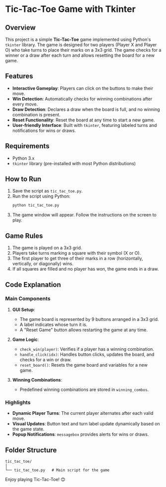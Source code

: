 # Tic-Tac-Toe Game with Tkinter

## Overview

This project is a simple **Tic-Tac-Toe** game implemented using Python's `tkinter` library. The game is designed for two players (Player X and Player O) who take turns to place their marks on a 3x3 grid. The game checks for a winner or a draw after each turn and allows resetting the board for a new game.

## Features

- **Interactive Gameplay**: Players can click on the buttons to make their move.
- **Win Detection**: Automatically checks for winning combinations after every move.
- **Draw Detection**: Declares a draw when the board is full, and no winning combination is present.
- **Reset Functionality**: Reset the board at any time to start a new game.
- **User-friendly Interface**: Built with `tkinter`, featuring labeled turns and notifications for wins or draws.

## Requirements

- Python 3.x
- `tkinter` library (pre-installed with most Python distributions)

## How to Run

1. Save the script as `tic_tac_toe.py`.
2. Run the script using Python:
   ```bash
   python tic_tac_toe.py
   ```
3. The game window will appear. Follow the instructions on the screen to play.

## Game Rules

1. The game is played on a 3x3 grid.
2. Players take turns marking a square with their symbol (X or O).
3. The first player to get three of their marks in a row (horizontally, vertically, or diagonally) wins.
4. If all squares are filled and no player has won, the game ends in a draw.

## Code Explanation

### Main Components

1. **GUI Setup**:
   - The game board is represented by 9 buttons arranged in a 3x3 grid.
   - A label indicates whose turn it is.
   - A "Reset Game" button allows restarting the game at any time.

2. **Game Logic**:
   - `check_win(player)`: Verifies if a player has a winning combination.
   - `handle_click(idx)`: Handles button clicks, updates the board, and checks for a win or draw.
   - `reset_board()`: Resets the game board and variables for a new game.

3. **Winning Combinations**:
   - Predefined winning combinations are stored in `winning_combos`.

### Highlights

- **Dynamic Player Turns**: The current player alternates after each valid move.
- **Visual Updates**: Button text and turn label update dynamically based on the game state.
- **Popup Notifications**: `messagebox` provides alerts for wins or draws.

## Folder Structure

```
tic_tac_toe/
│
└── tic_tac_toe.py   # Main script for the game
```
Enjoy playing Tic-Tac-Toe! 😊
